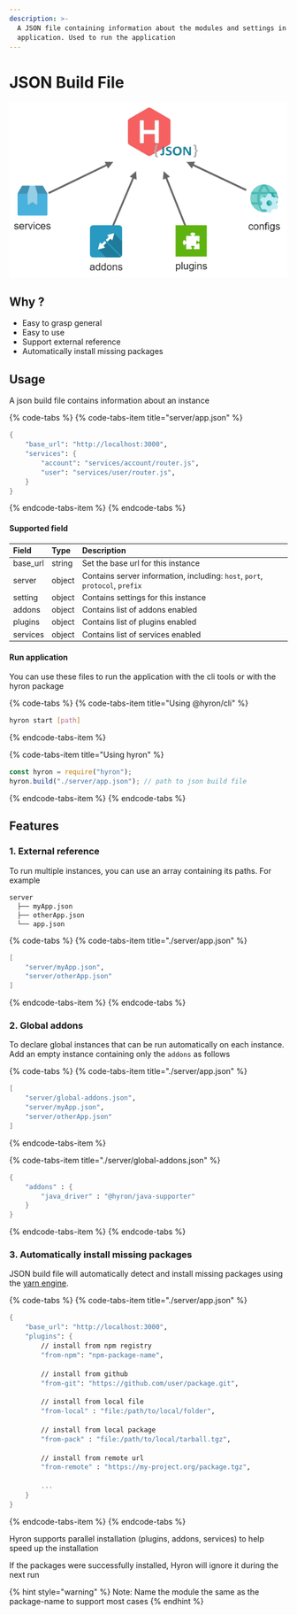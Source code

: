 ```yaml
---
description: >-
  A JSON file containing information about the modules and settings in the
  application. Used to run the application
---
```


# JSON Build File

![json build file allows hyron to manage applications more clearly](.gitbook/assets/management-system.png)

## Why ?

* Easy to grasp general
* Easy to use
* Support external reference
* Automatically install missing packages

## Usage

A json build file contains information about an instance

{% code-tabs %}
{% code-tabs-item title="server/app.json" %}
```scheme
{
    "base_url": "http://localhost:3000",
    "services": {
        "account": "services/account/router.js",
        "user": "services/user/router.js",
    }
}
```
{% endcode-tabs-item %}
{% endcode-tabs %}

#### Supported field

| Field | Type | Description |
| :--- | :--- | :--- |
| base\_url | string | Set the base url for this instance |
| server | object | Contains server information, including: `host`, `port`, `protocol`, `prefix` |
| setting | object | Contains settings for this instance |
| addons | object | Contains list of addons enabled |
| plugins | object | Contains list of plugins enabled |
| services | object | Contains list of services enabled |

#### Run application

You can use these files to run the application with the cli tools or with the hyron package

{% code-tabs %}
{% code-tabs-item title="Using @hyron/cli" %}
```bash
hyron start [path]
```
{% endcode-tabs-item %}

{% code-tabs-item title="Using hyron" %}
```javascript
const hyron = require("hyron");
hyron.build("./server/app.json"); // path to json build file
```
{% endcode-tabs-item %}
{% endcode-tabs %}

## Features

### 1. External reference

To run multiple instances, you can use an array containing its paths. For example

```text
server
  ├── myApp.json
  ├── otherApp.json
  └── app.json
```

{% code-tabs %}
{% code-tabs-item title="./server/app.json" %}
```scheme
[
    "server/myApp.json",
    "server/otherApp.json"
]
```
{% endcode-tabs-item %}
{% endcode-tabs %}

### 2. Global addons

To declare global instances that can be run automatically on each instance. Add an empty instance containing only the `addons` as follows

{% code-tabs %}
{% code-tabs-item title="./server/app.json" %}
```scheme
[   
    "server/global-addons.json",
    "server/myApp.json",
    "server/otherApp.json"
]
```
{% endcode-tabs-item %}

{% code-tabs-item title="./server/global-addons.json" %}
```scheme
{
    "addons" : {
        "java_driver" : "@hyron/java-supporter"
    }
}
```
{% endcode-tabs-item %}
{% endcode-tabs %}

### 3. Automatically install missing packages

JSON build file will automatically detect and install missing packages using the [yarn engine](https://yarnpkg.com/en/docs/cli/add).

{% code-tabs %}
{% code-tabs-item title="./server/app.json" %}
```scheme
{
    "base_url": "http://localhost:3000",
    "plugins": {
        // install from npm registry
        "from-npm": "npm-package-name",
        
        // install from github
        "from-git": "https://github.com/user/package.git",
        
        // install from local file
        "from-local" : "file:/path/to/local/folder",
        
        // install from local package
        "from-pack" : "file:/path/to/local/tarball.tgz",

        // install from remote url
        "from-remote" : "https://my-project.org/package.tgz",

        ...
    }
}
```
{% endcode-tabs-item %}
{% endcode-tabs %}

Hyron supports parallel installation \(plugins, addons, services\) to help speed up the installation

If the packages were successfully installed, Hyron will ignore it during the next run

{% hint style="warning" %}
Note: Name the module the same as the package-name to support most cases
{% endhint %}

